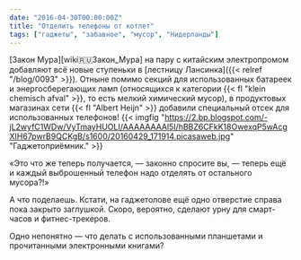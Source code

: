 ```yaml
---
date: "2016-04-30T00:00:00Z"
title: "Отделить телефоны от котлет"
tags: ["гаджеты", "забавное", "мусор", "Нидерланды"]
---
```


[Закон Мура][wiki:ru:Закон_Мура] на пару с китайским электропромом добавляют всё новые ступеньки в [лестницу Лансинка]({{< relref "/blog/0093" >}}). Отныне помимо секций для использованных батареек и энергосберегающих ламп (относящихся к категории {{< fl "klein chemisch afval" >}}, то есть мелкий химический мусор), в продуктовых магазинах сети {{< fl "Albert Heijn" >}} добавили специальный отсек для использованных телефонов!
{{< imgfig "https://2.bp.blogspot.com/-jL2wyfC1WDw/VyTmayHUOLI/AAAAAAAAl5I/hBBZ6CFkK18OwexqP5wAcgXIH67pwrB9QCKgB/s1600/20160429_171914.picasaweb.jpg" "Гаджетоприёмник." >}}

<!--more-->

«Это что же теперь получается, — законно спросите вы, — теперь ещё и каждый выброшенный телефон надо отделять от остального мусора?!»

А что поделаешь. Кстати, на гаджетолове ещё одно отверстие справа пока закрыто заглушкой. Скоро, вероятно, сделают урну для смарт-часов и фитнес-трекеров.

Одно непонятно — что делать с использованными планшетами и прочитанными электронными книгами?
